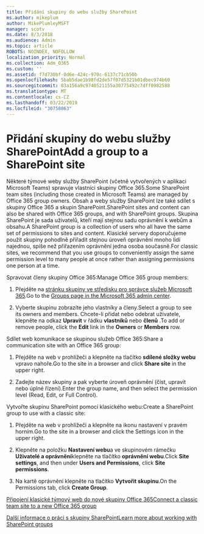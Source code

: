 ```yaml
---
title: Přidání skupiny do webu služby SharePoint
ms.author: mikeplum
author: MikePlumleyMSFT
manager: scotv
ms.date: 8/3/2018
ms.audience: Admin
ms.topic: article
ROBOTS: NOINDEX, NOFOLLOW
localization_priority: Normal
ms.collection: Adm_O365
ms.custom: ''
ms.assetid: f7d730bf-0d6e-424c-970c-6137c71cb50b
ms.openlocfilehash: 5bab5dae1b98fd2de57f07d5321b01dbec974b60
ms.sourcegitcommit: 03a156a9c9740521155a30775492c7dff0982588
ms.translationtype: MT
ms.contentlocale: cs-CZ
ms.lasthandoff: 03/22/2019
ms.locfileid: "30758063"
---
```

# <a name="add-a-group-to-a-sharepoint-site"></a><span data-ttu-id="68a3d-102">Přidání skupiny do webu služby SharePoint</span><span class="sxs-lookup"><span data-stu-id="68a3d-102">Add a group to a SharePoint site</span></span>

<span data-ttu-id="68a3d-103">Některé týmové weby služby SharePoint (včetně vytvořených v aplikaci Microsoft Teams) spravuje vlastníci skupiny Office 365.</span><span class="sxs-lookup"><span data-stu-id="68a3d-103">Some SharePoint team sites (including those created in Microsoft Teams) are managed by Office 365 group owners.</span></span> <span data-ttu-id="68a3d-104">Obsah a weby služby SharePoint lze také sdílet s skupiny Office 365 a skupin SharePoint.</span><span class="sxs-lookup"><span data-stu-id="68a3d-104">SharePoint sites and content can also be shared with Office 365 groups, and with SharePoint groups.</span></span> <span data-ttu-id="68a3d-105">Skupina SharePoint je sada uživatelů, kteří mají stejnou sadu oprávnění k webům a obsahu.</span><span class="sxs-lookup"><span data-stu-id="68a3d-105">A SharePoint group is a collection of users who all have the same set of permissions to sites and content.</span></span> <span data-ttu-id="68a3d-106">Klasické servery doporučujeme použít skupiny pohodlně přiřadit stejnou úroveň oprávnění mnoho lidí najednou, spíše než přiřazením oprávnění jedna osoba současně.</span><span class="sxs-lookup"><span data-stu-id="68a3d-106">For classic sites, we recommend that you use groups to conveniently assign the same permission level to many people at once rather than assigning permissions one person at a time.</span></span>
  
<span data-ttu-id="68a3d-107">Spravovat členy skupiny Office 365:</span><span class="sxs-lookup"><span data-stu-id="68a3d-107">Manage Office 365 group members:</span></span>
  
1. <span data-ttu-id="68a3d-108">Přejděte na [stránku skupiny ve středisku pro správce služeb Microsoft 365](https://portal.office.com/adminportal/home#/groups).</span><span class="sxs-lookup"><span data-stu-id="68a3d-108">Go to the [Groups page in the Microsoft 365 admin center](https://portal.office.com/adminportal/home#/groups).</span></span>
    
2. <span data-ttu-id="68a3d-109">Vyberte skupinu zobrazíte jeho vlastníky a členy.</span><span class="sxs-lookup"><span data-stu-id="68a3d-109">Select a group to see its owners and members.</span></span> <span data-ttu-id="68a3d-110">Chcete-li přidat nebo odebrat uživatele, klepněte na odkaz **Upravit** v řádku **vlastníků** nebo **členů** .</span><span class="sxs-lookup"><span data-stu-id="68a3d-110">To add or remove people, click the **Edit** link in the **Owners** or **Members** row.</span></span> 
    
<span data-ttu-id="68a3d-111">Sdílet web komunikace se skupinou služeb Office 365:</span><span class="sxs-lookup"><span data-stu-id="68a3d-111">Share a communication site with an Office 365 group:</span></span>
  
1. <span data-ttu-id="68a3d-112">Přejděte na web v prohlížeči a klepněte na tlačítko **sdílené složky webu** vpravo nahoře.</span><span class="sxs-lookup"><span data-stu-id="68a3d-112">Go to the site in a browser and click **Share site** in the upper right.</span></span> 
    
2. <span data-ttu-id="68a3d-113">Zadejte název skupiny a pak vyberte úroveň oprávnění (číst, upravit nebo úplné řízení).</span><span class="sxs-lookup"><span data-stu-id="68a3d-113">Enter the group name, and then select the permission level (Read, Edit, or Full Control).</span></span>
    
<span data-ttu-id="68a3d-114">Vytvořte skupinu SharePoint pomocí klasického webu:</span><span class="sxs-lookup"><span data-stu-id="68a3d-114">Create a SharePoint group to use with a classic site:</span></span>
  
1. <span data-ttu-id="68a3d-115">Přejděte na web v prohlížeči a klepněte na ikonu nastavení v pravém horním.</span><span class="sxs-lookup"><span data-stu-id="68a3d-115">Go to the site in a browser and click the Settings icon in the upper right.</span></span>
    
2. <span data-ttu-id="68a3d-116">Klepněte na položku **Nastavení webu**a ve skupinovém rámečku **Uživatelé a oprávnění**klepněte na tlačítko **oprávnění webu**.</span><span class="sxs-lookup"><span data-stu-id="68a3d-116">Click **Site settings**, and then under **Users and Permissions**, click **Site permissions**.</span></span>
    
3. <span data-ttu-id="68a3d-117">Na kartě oprávnění klepněte na tlačítko **Vytvořit skupinu**.</span><span class="sxs-lookup"><span data-stu-id="68a3d-117">On the Permissions tab, click **Create Group**.</span></span>
    
[<span data-ttu-id="68a3d-118">Připojení klasické týmový web do nové skupiny Office 365</span><span class="sxs-lookup"><span data-stu-id="68a3d-118">Connect a classic team site to a new Office 365 group</span></span>](https://go.microsoft.com/fwlink/?linkid=2008654)
  
[<span data-ttu-id="68a3d-119">Další informace o práci s skupiny SharePoint</span><span class="sxs-lookup"><span data-stu-id="68a3d-119">Learn more about working with SharePoint groups</span></span>](https://go.microsoft.com/fwlink/?linkid=874658)
  

